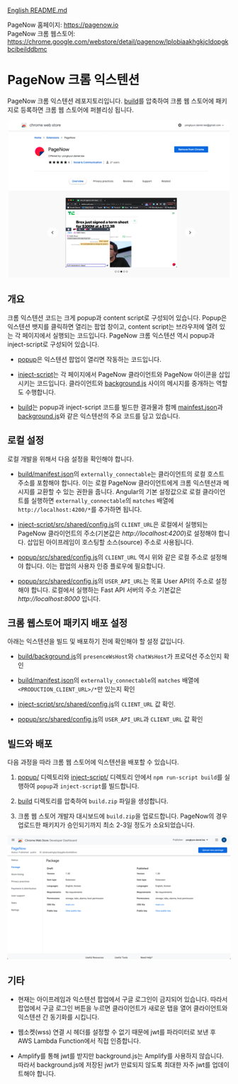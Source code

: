 [English README.md](./README.md)

PageNow 홈페이지: https://pagenow.io <br/>
PageNow 크롬 웹스토어: https://chrome.google.com/webstore/detail/pagenow/lplobiaakhgkjcldopgkbcibeilddbmc

# PageNow 크롬 익스텐션

PageNow 크롬 익스텐션 레포지토리입니다. [build](./build/)를 압축하여 크롬 웹 스토어에 패키지로 등록하면 크롬 웹 스토어에 퍼블리싱 됩니다.

<p align="center">
<img src="./images/chrome_store_image.png" width = "500"/>
</p>

## 개요

크롬 익스텐션 코드는 크게 popup과 content script로 구성되어 있습니다. Popup은 익스텐션 뱃지를 클릭하면 열리는 팝업 창이고, content script는 브라우저에 열려 있는 각 페이지에서 실행되는 코드입니다. PageNow 크롬 익스텐션 역시 popup과 inject-script로 구성되어 있습니다.

* [popup](./popup/)은 익스텐션 팝업이 열리면 작동하는 코드입니다.

* [inject-script](./inject-script)는 각 페이지에서 PageNow 클라이언트와 PageNow 아이콘을 삽입시키는 코드입니다. 클라이언트와 [background.js](./build/background.js) 사이의 메시지를 중개하는 역할도 수행합니다.

* [build](./build/)는 popup과 inject-script 코드를 빌드한 결과물과 함께 [mainfest.json](./build/manifest.json)과 [background.js](./build/background.js)와 같은 익스텐션의 주요 코드를 담고 있습니다.

## 로컬 설정

로컬 개발을 위해서 다음 설정을 확인해야 합니다.

* [build/manifest.json](./build/manifest.json)의 `externally_connectable`는 클라이언트의 로컬 호스트 주소를 포함해야 합니다. 이는 로컬 PageNow 클라이언트에게 크롬 익스텐션과 메시지를 교환할 수 있는 권한을 줍니다. Angular의 기본 설정값으로 로컬 클라이언트를 실행하면 `externally_connectable`의 `matches` 배열에 `http://localhost:4200/*`를 추가하면 됩니다.

* [inject-script/src/shared/config.js](./inject-script/src/shared/config.js)의 `CLIENT_URL`은 로컬에서 실행되는 PageNow 클라이언트의 주소(기본값은 *http://localhost:4200*)로 설정해야 합니다. 삽입된 아이프레임이 호스팅할 소스(source) 주소로 사용됩니다.

* [popup/src/shared/config.js](./popup/src/shared/config.js)의 `CLIENT_URL` 역시 위와 같은 로컬 주소로 설정해야 합니다. 이는 팝업의 사용자 인증 플로우에 필요합니다.

* [popup/src/shared/config.js](./popup/src/shared/config.js)의 `USER_API_URL`는 목표 User API의 주소로 설정해야 합니다. 로컬에서 실행하는 Fast API 서버의 주소 기본값은 *http://localhost:8000* 입니다.

## 크롬 웹스토어 패키지 배포 설정

아래는 익스텐션을 빌드 및 배포하기 전에 확인해야 할 설정 값입니다.

* [build/background.js](./build/background.js)의 `presenceWsHost`와 `chatWsHost`가 프로덕션 주소인지 확인

* [build/manifest.json](./build/manifest.json)의 `externally_connectable`의 `matches` 배열에 `<PRODUCTION_CLIENT_URL>/*`만 있는지 확인

* [inject-script/src/shared/config.js](./inject-script/src/shared/config.js)의 `CLIENT_URL` 값 확인.

* [popup/src/shared/config.js](./popup/src/shared/config.js)의 `USER_API_URL`과 `CLIENT_URL` 값 확인

## 빌드와 배포

다음 과정을 따라 크롬 웹 스토어에 익스텐션을 배포할 수 있습니다.

1. [popup/](./popup/) 디렉토리와 [inject-script/](./inject-script/) 디렉토리 안에서 ```npm run-script build```를 실행하여 `popup`과 `inject-script`를 빌드합니다.

2. [build](./build/) 디렉토리를 압축하여 `build.zip` 파일을 생성합니다.

3. 크롬 웹 스토어 개발자 대시보드에 `build.zip`을 업로드합니다. PageNow의 경우 업로드한 패키지가 승인되기까지 최소 2-3일 정도가 소요되었습니다.

<p align="center">
<img src="./images/chrome_web_store_developer_dashboard.png" width = "600"/>
</p>

## 기타

* 현재는 아이프레임과 익스텐션 팝업에서 구글 로그인이 금지되어 있습니다. 따라서 팝업에서 구글 로그인 버튼을 누르면 클라이언트가 새로운 탭을 열어 클라이언트와 익스텐션 간 동기화를 시킵니다.

* 웹소켓(wss) 연결 시 헤더를 설정할 수 없기 때문에 jwt를 파라미터로 보낸 후 AWS Lambda Function에서 직접 인증합니다.

* Amplify를 통해 jwt를 받지만 background.js는 Amplify를 사용하지 않습니다. 따라서 background.js에 저장된 jwt가 만료되지 않도록 최대한 자주 jwt를 업데이트해야 합니다.
